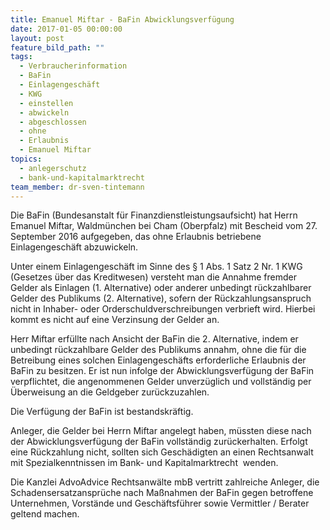 ```yaml
---
title: Emanuel Miftar - BaFin Abwicklungsverfügung
date: 2017-01-05 00:00:00
layout: post
feature_bild_path: ""
tags:
  - Verbraucherinformation
  - BaFin
  - Einlagengeschäft
  - KWG
  - einstellen
  - abwickeln
  - abgeschlossen
  - ohne
  - Erlaubnis
  - Emanuel Miftar
topics:
  - anlegerschutz
  - bank-und-kapitalmarktrecht
team_member: dr-sven-tintemann
---
```



Die BaFin (Bundesanstalt für Finanzdienstleistungsaufsicht) hat Herrn Emanuel Miftar, Waldmünchen bei Cham (Oberpfalz) mit Bescheid vom 27. September 2016 aufgegeben, das ohne Erlaubnis betriebene Einlagengeschäft abzuwickeln.

Unter einem Einlagengeschäft im Sinne des § 1 Abs. 1 Satz 2 Nr. 1 KWG (Gesetzes über das Kreditwesen) versteht man die Annahme fremder Gelder als Einlagen (1. Alternative) oder anderer unbedingt rückzahlbarer Gelder des Publikums (2. Alternative), sofern der Rückzahlungsanspruch nicht in Inhaber- oder Orderschuldverschreibungen verbrieft wird. Hierbei kommt es nicht auf eine Verzinsung der Gelder an.

Herr Miftar erfüllte nach Ansicht der BaFin die 2. Alternative, indem er unbedingt rückzahlbare Gelder des Publikums annahm, ohne die für die Betreibung eines solchen Einlagengeschäfts erforderliche Erlaubnis der BaFin zu besitzen. Er ist nun infolge der Abwicklungsverfügung der BaFin verpflichtet, die angenommenen Gelder unverzüglich und vollständig per Überweisung an die Geldgeber zurückzuzahlen.

Die Verfügung der BaFin ist bestandskräftig.

Anleger, die Gelder bei Herrn Miftar angelegt haben, müssten diese nach der Abwicklungsverfügung der BaFin vollständig zurückerhalten. Erfolgt eine Rückzahlung nicht, sollten sich Geschädigten an einen Rechtsanwalt mit Spezialkenntnissen im Bank- und Kapitalmarktrecht  wenden.

Die Kanzlei AdvoAdvice Rechtsanwälte mbB vertritt zahlreiche Anleger, die Schadensersatzansprüche nach Maßnahmen der BaFin gegen betroffene Unternehmen, Vorstände und Geschäftsführer sowie Vermittler / Berater geltend machen.